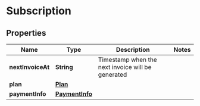 

# Subscription


## Properties

| Name | Type | Description | Notes |
|------------ | ------------- | ------------- | -------------|
|**nextInvoiceAt** | **String** | Timestamp when the next invoice will be generated |  |
|**plan** | [**Plan**](Plan.md) |  |  |
|**paymentInfo** | [**PaymentInfo**](PaymentInfo.md) |  |  |



